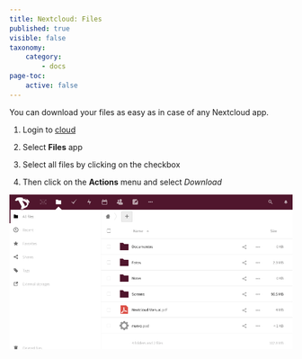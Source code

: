 ```yaml
---
title: Nextcloud: Files
published: true
visible: false
taxonomy:
    category:
        - docs
page-toc:
    active: false
---
```


You can download your files as easy as in case of any Nextcloud app.

1. Login to [cloud](https://cloud.disroot.org)

2. Select **Files** app

3. Select all files by clicking on the checkbox

4. Then click on the **Actions** menu and select *Download*

![](en/files_app.gif)
